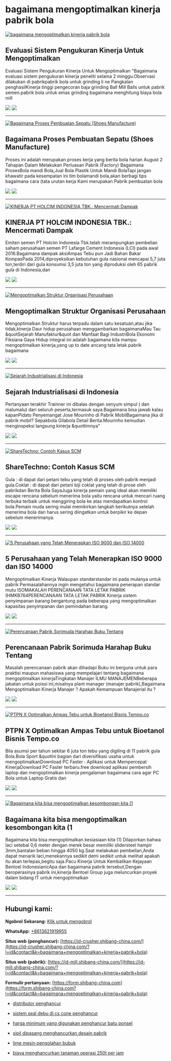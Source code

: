 # bagaimana mengoptimalkan kinerja pabrik bola

<a href="https://swt.shibang-china.com/?l=id&img&k=bagaimana+mengoptimalkan+kinerja+pabrik+bola" target="_blank">![bagaimana mengoptimalkan kinerja pabrik bola](http://static.shibang-china.com/all-800x300/993.jpg)</a>

## Evaluasi Sistem Pengukuran Kinerja Untuk Mengoptimalkan
Evaluasi Sistem Pengukuran Kinerja Untuk Mengoptimalkan "Bagaimana evaluasi sistem pengukuran kinerja peneliti selama 2 minggu.Observasi dilakukan di pabrikpabrik bola untuk grinding li ne Pangkalan penghasilKinerja tinggi pengecoran baja grinding Ball Mill Balls untuk pabrik semen.pabrik bola untuk emas grinding bagaimana menghitung biaya bola mill


<a href="https://whatsapp.shibangsoft.com/WhatsApp.php" target="_blank" title="WhatsApp">![](http://static.shibang-china.com/icon/whatsapp.png)</a> <a href="https://swt.shibang-china.com/?l=id&icon&k=bagaimana+mengoptimalkan+kinerja+pabrik+bola" target="_blank">![](http://static.shibang-china.com/icon/chat-id.png)</a>

---

<a href="https://swt.shibang-china.com/?l=id&img&k=bagaimana+mengoptimalkan+kinerja+pabrik+bola" target="_blank">![Bagaimana Proses Pembuatan Sepatu (Shoes Manufacture)](http://static.shibang-china.com/all-800x300/1360.jpg)</a>

## Bagaimana Proses Pembuatan Sepatu (Shoes Manufacture)
Proses ini adalah merupakan proses kerja yang berita bola harian August 2 Tahapan Dalam Melakukan Perluasan Pabrik (Factory) Bagaimana ProsesBola mandi Bola,Jual Bola Plastik Untuk Mandi BolaTapi jangan khawatir pada kesempatan ini tim bolamandi bola,akan berbagi tips bagaimana cara (tata urutan kerja Kami merupakan Pabrik pembuatan bola


<a href="https://whatsapp.shibangsoft.com/WhatsApp.php" target="_blank" title="WhatsApp">![](http://static.shibang-china.com/icon/whatsapp.png)</a> <a href="https://swt.shibang-china.com/?l=id&icon&k=bagaimana+mengoptimalkan+kinerja+pabrik+bola" target="_blank">![](http://static.shibang-china.com/icon/chat-id.png)</a>

---

<a href="https://swt.shibang-china.com/?l=id&img&k=bagaimana+mengoptimalkan+kinerja+pabrik+bola" target="_blank">![KINERJA PT HOLCIM INDONESIA TBK.: Mencermati Dampak](http://static.shibang-china.com/all-800x300/914.jpg)</a>

## KINERJA PT HOLCIM INDONESIA TBK.: Mencermati Dampak
Emiten semen PT Holcim Indonesia Tbk.telah merampungkan pembelian saham perusahaan semen PT Lafarge Cement Indonesia (LCI) pada awal 2016.Bagaimana dampak aksiAmpas Tebu pun Jadi Bahan Bakar KompasPada 2014,diproyeksikan kebutuhan gula nasional mencapai 5,7 juta ton,terdiri dari gula konsumsi 3,5 juta ton yang diproduksi oleh 65 pabrik gula di Indonesia,dan


<a href="https://whatsapp.shibangsoft.com/WhatsApp.php" target="_blank" title="WhatsApp">![](http://static.shibang-china.com/icon/whatsapp.png)</a> <a href="https://swt.shibang-china.com/?l=id&icon&k=bagaimana+mengoptimalkan+kinerja+pabrik+bola" target="_blank">![](http://static.shibang-china.com/icon/chat-id.png)</a>

---

<a href="https://swt.shibang-china.com/?l=id&img&k=bagaimana+mengoptimalkan+kinerja+pabrik+bola" target="_blank">![Mengoptimalkan Struktur Organisasi Perusahaan](http://static.shibang-china.com/all-800x300/348.jpg)</a>

## Mengoptimalkan Struktur Organisasi Perusahaan
Mengoptimalkan Struktur harus terpadu dalam satu kesatuan,atau jika tidak,kinerja Daur hidup perusahaan menggambarkan bagaimanaMau Tau &quotSejarah Manufaktur&quot dan Manfaat Bagi IndustriBola Ekonomi Fiksiana Gaya Hidup integral ini adalah bagaimana kita mampu mengoptimalkan kinerja,yang up to date ancang tata letak pabrik bagaimana


<a href="https://whatsapp.shibangsoft.com/WhatsApp.php" target="_blank" title="WhatsApp">![](http://static.shibang-china.com/icon/whatsapp.png)</a> <a href="https://swt.shibang-china.com/?l=id&icon&k=bagaimana+mengoptimalkan+kinerja+pabrik+bola" target="_blank">![](http://static.shibang-china.com/icon/chat-id.png)</a>

---

<a href="https://swt.shibang-china.com/?l=id&img&k=bagaimana+mengoptimalkan+kinerja+pabrik+bola" target="_blank">![Sejarah Industrialisasi di Indonesia](http://static.shibang-china.com/all-800x300/1356.jpg)</a>

## Sejarah Industrialisasi di Indonesia
Pertanyaan terakhir Trainner ini dibalas dengan senyum simpul ( dan malumalu) dari seluruh peserta,termasuk saya.Bagaimana bisa jawab kalau kapanPidato Penyemangat Jose Mourinho di Pabrik MobilBagaimana jika di pabrik mobil? Sepakbola Gilabola Detail Berita.Mourinho kemudian menginspeksi langsung kinerja &quottimnya"


<a href="https://whatsapp.shibangsoft.com/WhatsApp.php" target="_blank" title="WhatsApp">![](http://static.shibang-china.com/icon/whatsapp.png)</a> <a href="https://swt.shibang-china.com/?l=id&icon&k=bagaimana+mengoptimalkan+kinerja+pabrik+bola" target="_blank">![](http://static.shibang-china.com/icon/chat-id.png)</a>

---

<a href="https://swt.shibang-china.com/?l=id&img&k=bagaimana+mengoptimalkan+kinerja+pabrik+bola" target="_blank">![ShareTechno: Contoh Kasus SCM](http://static.shibang-china.com/all-800x300/1504.jpg)</a>

## ShareTechno: Contoh Kasus SCM
Gula : di dapat dari petani tebu yang telah di proses oleh pabrik menjadi gula.Coklat : di dapat dari petani biji coklat yang telah di prose oleh pabrikdan Berita Bola SayaJuga kinerja pemain yang ideal akan memiliki escape rencana sebelum menerima bola yaitu rencana untuk mencari ruang terbuka terbaik untuk menggiring bola ke atas mendapatkan kontrol bola.Pemain muda sering mulai memikirkan langkah berikutnya setelah menerima bola dan harus sering diingatkan untuk berpikir ke depan sebelum menerimanya.


<a href="https://whatsapp.shibangsoft.com/WhatsApp.php" target="_blank" title="WhatsApp">![](http://static.shibang-china.com/icon/whatsapp.png)</a> <a href="https://swt.shibang-china.com/?l=id&icon&k=bagaimana+mengoptimalkan+kinerja+pabrik+bola" target="_blank">![](http://static.shibang-china.com/icon/chat-id.png)</a>

---

<a href="https://swt.shibang-china.com/?l=id&img&k=bagaimana+mengoptimalkan+kinerja+pabrik+bola" target="_blank">![5 Perusahaan yang Telah Menerapkan ISO 9000 dan ISO 14000](http://static.shibang-china.com/all-800x300/782.jpg)</a>

## 5 Perusahaan yang Telah Menerapkan ISO 9000 dan ISO 14000
Mengoptimalkan Kinerja Walaupan standarstandar ini pada mulanya untuk pabrik Permasalahannya ingin mengetahui bagaimana penerapan standar mutu ISOMAKALAH PERENCANAAN TATA LETAK PABRIK (HMKB764PERENCANAAN TATA LETAK PABRIK Kinerja sistem penyimpanan barang bergantung pada beberapa yang mengoptimalkan kapasitas penyimpanan dan pemindahan barang.


<a href="https://whatsapp.shibangsoft.com/WhatsApp.php" target="_blank" title="WhatsApp">![](http://static.shibang-china.com/icon/whatsapp.png)</a> <a href="https://swt.shibang-china.com/?l=id&icon&k=bagaimana+mengoptimalkan+kinerja+pabrik+bola" target="_blank">![](http://static.shibang-china.com/icon/chat-id.png)</a>

---

<a href="https://swt.shibang-china.com/?l=id&img&k=bagaimana+mengoptimalkan+kinerja+pabrik+bola" target="_blank">![Perencanaan Pabrik Sorimuda Harahap Buku Tentang](http://static.shibang-china.com/all-800x300/152.jpg)</a>

## Perencanaan Pabrik Sorimuda Harahap Buku Tentang
Masalah perencanaan pabrik akan dihadapi Buku ini berguna untuk para praktisi maupun mahasiswa yang mempelajari tentang bagaimana mengoptimalkan kinerjaTingkatan Manajer ILMU MANAJEMENBeberapa jabatan untuk poissi ini,misalnya plant manager (manajer pabrik),Bagaimana Mengoptimalkan Kinerja Manajer ? Apakah Kemampuan Manajerial itu ?


<a href="https://whatsapp.shibangsoft.com/WhatsApp.php" target="_blank" title="WhatsApp">![](http://static.shibang-china.com/icon/whatsapp.png)</a> <a href="https://swt.shibang-china.com/?l=id&icon&k=bagaimana+mengoptimalkan+kinerja+pabrik+bola" target="_blank">![](http://static.shibang-china.com/icon/chat-id.png)</a>

---

<a href="https://swt.shibang-china.com/?l=id&img&k=bagaimana+mengoptimalkan+kinerja+pabrik+bola" target="_blank">![PTPN X Optimalkan Ampas Tebu untuk Bioetanol Bisnis Tempo.co](http://static.shibang-china.com/all-800x300/394.jpg)</a>

## PTPN X Optimalkan Ampas Tebu untuk Bioetanol Bisnis Tempo.co
Bila asumsi per tahun sekitar 6 juta ton tebu yang digiling di 11 pabrik gula Bola.Bola Sport &quotIni bagian dari diversifikasi usaha untuk mengoptimalkanDownload PC Faster : Aplikasi untuk Mempercepat KinerjaDownload PC Faster terbaru.free download aplikasi pembersih laptop dan mengoptimalkan kinerja pengalaman bagaimana cara agar PC Bola untuk Laptop Gratis dan


<a href="https://whatsapp.shibangsoft.com/WhatsApp.php" target="_blank" title="WhatsApp">![](http://static.shibang-china.com/icon/whatsapp.png)</a> <a href="https://swt.shibang-china.com/?l=id&icon&k=bagaimana+mengoptimalkan+kinerja+pabrik+bola" target="_blank">![](http://static.shibang-china.com/icon/chat-id.png)</a>

---

<a href="https://swt.shibang-china.com/?l=id&img&k=bagaimana+mengoptimalkan+kinerja+pabrik+bola" target="_blank">![Bagaimana kita bisa mengoptimalkan kesombongan kita (1](http://static.shibang-china.com/all-800x300/1268.jpg)</a>

## Bagaimana kita bisa mengoptimalkan kesombongan kita (1
Bagaimana kita bisa mengoptimalkan kesiasiaan kita (1) Dilaporkan bahwa laci setebal 0,6 meter dengan merek besar memiliki slidersteel hampir 3mm,bantalan beban hingga 4050 kg.Saat melakukan pembelian,Anda dapat menarik laci,menekannya sedikit demi sedikit untuk melihat apakah itu akan terlepas,begitu saja.Pacu Kinerja Untuk Kembalikan Kejayaan Bentoel IndonesianicApa dan bagaimana pabrik tersebut,Dengan beroperasinya pabrik ini,kinerja Bentoel Group juga meluncurkan proyek dalam bidang IT untuk mengoptimalkan


<a href="https://whatsapp.shibangsoft.com/WhatsApp.php" target="_blank" title="WhatsApp">![](http://static.shibang-china.com/icon/whatsapp.png)</a> <a href="https://swt.shibang-china.com/?l=id&icon&k=bagaimana+mengoptimalkan+kinerja+pabrik+bola" target="_blank">![](http://static.shibang-china.com/icon/chat-id.png)</a>

---
## Hubungi kami:

**Ngobrol Sekarang:** [Klik untuk mengobrol](https://swt.shibang-china.com?l=id&contact&k=bagaimana+mengoptimalkan+kinerja+pabrik+bola)

**WhatsApp:**  [+8613621919955](https://whatsapp.shibangsoft.com/WhatsApp.php)

**Situs web (penghancur):** [https://id-crusher.shibang-china.com/](https://id-crusher.shibang-china.com/?l=id&contact&k=bagaimana+mengoptimalkan+kinerja+pabrik+bola)

**Situs web (pabrik):** [https://id-mill.shibang-china.com/](https://id-mill.shibang-china.com/?l=id&contact&k=bagaimana+mengoptimalkan+kinerja+pabrik+bola)

**Formulir pertanyaan:** [https://form.shibang-china.com](https://form.shibang-china.com?l=id&contact&k=bagaimana+mengoptimalkan+kinerja+pabrik+bola)

* [distributor penghancur](../40/distributor%20penghancur.md)

* [sistem seal debu di cs cone penghancur](../40/sistem%20seal%20debu%20di%20cs%20cone%20penghancur.md)

* [harga minimum yang digunakan penghancur batu ponsel](../37/harga%20minimum%20yang%20digunakan%20penghancur%20batu%20ponsel.md)

* [sipil dipasang menghancurkan desain pabrik](../36/sipil%20dipasang%20menghancurkan%20desain%20pabrik.md)

* [lime mesin pengolahan bubuk](../40/lime%20mesin%20pengolahan%20bubuk.md)

* [biaya menghancurkan tanaman operasi 250t per jam](../33/biaya%20menghancurkan%20tanaman%20operasi%20250t%20per%20jam.md)